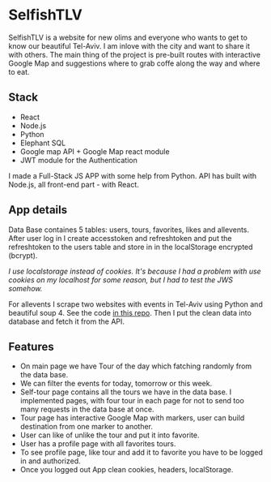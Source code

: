 # SelfishTLV 

SelfishTLV is a website for new olims and everyone who wants to get to know our beautiful Tel-Aviv. I am inlove with the city and want to share it with others. The main thing of the project is pre-built routes with interactive Google Map and suggestions where to grab coffe along the way and where to eat. 

## Stack
* React
* Node.js
* Python
* Elephant SQL
* Google map API + Google Map react module
* JWT module for the Authentication

I made a Full-Stack JS APP with some help from Python. API has built with Node.js, all front-end part - with React.

## App details

Data Base containes 5 tables: users, tours, favorites, likes and allevents.
After user log in I create accesstoken and refreshtoken and put the refreshtoken to the users table and store in in the localStorage encrypted (bcrypt).

*I use localstorage instead of cookies. It's because I had a problem with use cookies on my localhost for some reason, but I had to test the JWS somehow.* 

For allevents I scrape two websites with events in Tel-Aviv using Python and beautiful soup 4. See the code [in this repo](https://github.com/DiGureev/Hackathon-Python). Then I put the clean data into database and fetch it from the API.

## Features
* On main page we have Tour of the day which fatching randomly from the data base.
* We can filter the events for today, tomorrow or this week.
* Self-tour page contains all the tours we have in the data base. I implemented pages, with four tour in each page for not to send too many requests in the data base at once.
* Tour page has interactive Google Map with markers, user can build destination from one marker to another.
* User can like of unlike the tour and put it into favorite.
* User has a profile page with all favorites tours.
* To see profile page, like tour and add it to favorite you have to be logged in and authorized.
* Once you logged out App clean cookies, headers, localStorage.





